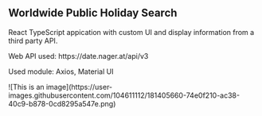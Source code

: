 ## Worldwide Public Holiday Search
<p>React TypeScript appication with custom UI and display information from a third party API.</p>
<p>Web API used: https://date.nager.at/api/v3</p>
<p>Used module: Axios, Material UI</p>
![This is an image](https://user-images.githubusercontent.com/104611112/181405660-74e0f210-ac38-40c9-b878-0cd8295a547e.png)

